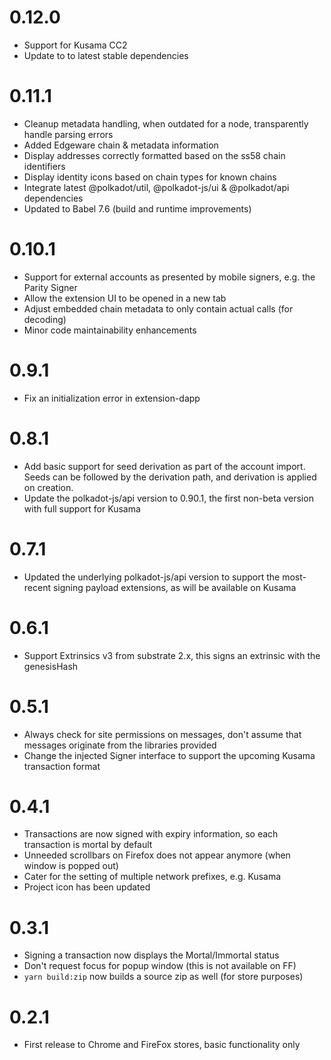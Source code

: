 # 0.12.0

- Support for Kusama CC2
- Update to to latest stable dependencies

# 0.11.1

- Cleanup metadata handling, when outdated for a node, transparently handle parsing errors
- Added Edgeware chain & metadata information
- Display addresses correctly formatted based on the ss58 chain identifiers
- Display identity icons based on chain types for known chains
- Integrate latest @polkadot/util, @polkadot-js/ui & @polkadot/api dependencies
- Updated to Babel 7.6 (build and runtime improvements)

# 0.10.1

- Support for external accounts as presented by mobile signers, e.g. the Parity Signer
- Allow the extension UI to be opened in a new tab
- Adjust embedded chain metadata to only contain actual calls (for decoding)
- Minor code maintainability enhancements

# 0.9.1

- Fix an initialization error in extension-dapp

# 0.8.1

- Add basic support for seed derivation as part of the account import. Seeds can be followed by the derivation path, and derivation is applied on creation.
- Update the polkadot-js/api version to 0.90.1, the first non-beta version with full support for Kusama

# 0.7.1

- Updated the underlying polkadot-js/api version to support the most-recent signing payload extensions, as will be available on Kusama

# 0.6.1

- Support Extrinsics v3 from substrate 2.x, this signs an extrinsic with the genesisHash

# 0.5.1

- Always check for site permissions on messages, don't assume that messages originate from the libraries provided
- Change the injected Signer interface to support the upcoming Kusama transaction format

# 0.4.1

- Transactions are now signed with expiry information, so each transaction is mortal by default
- Unneeded scrollbars on Firefox does not appear anymore (when window is popped out)
- Cater for the setting of multiple network prefixes, e.g. Kusama
- Project icon has been updated

# 0.3.1

- Signing a transaction now displays the Mortal/Immortal status
- Don't request focus for popup window (this is not available on FF)
- `yarn build:zip` now builds a source zip as well (for store purposes)

# 0.2.1

- First release to Chrome and FireFox stores, basic functionality only

